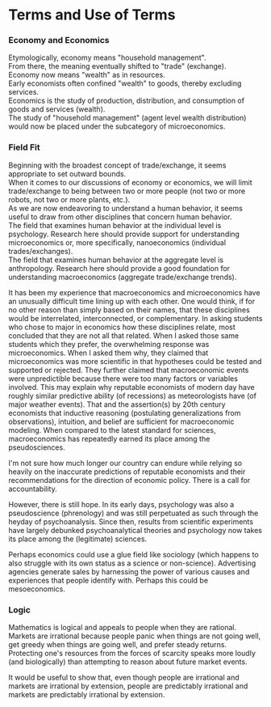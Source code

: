 # Terms and Use of Terms

### Economy and Economics
Etymologically, economy means "household management".  
From there, the meaning eventually shifted to "trade" (exchange).  
Economy now means "wealth" as in resources.  
Early economists often confined "wealth" to goods, thereby excluding services.  
Economics is the study of production, distribution, and consumption of goods and services (wealth).  
The study of "household management" (agent level wealth distribution) would now be placed under the subcategory of microeconomics.

### Field Fit
Beginning with the broadest concept of trade/exchange, it seems appropriate to set outward bounds.  
When it comes to our discussions of economy or economics, we will limit trade/exchange to being between two or more people (not two or more robots, not two or more plants, etc.).  
As we are now endeavoring to understand a human behavior, it seems useful to draw from other disciplines that concern human behavior.  
The field that examines human behavior at the individual level is psychology.  Research here should provide support for understanding microeconomics or, more specifically, nanoeconomics (individual trades/exchanges).  
The field that examines human behavior at the aggregate level is anthropology.  Research here should provide a good foundation for understanding macroeconomics (aggregate trade/exchange trends).  

It has been my experience that macroeconomics and microeconomics have an unusually difficult time lining up with each other.  One would think, if for no other reason than simply based on their names, that these disciplines would be interrelated, interconnected, or complementary.  In asking students who chose to major in economics how these disciplines relate, most concluded that they are not all that related.  When I asked those same students which they prefer, the overwhelming response was microeconomics.  When I asked them why, they claimed that microeconomics was more scientific in that hypotheses could be tested and supported or rejected.  They further claimed that macroeconomic events were unpredictible because there were too many factors or variables involved.  This may explain why reputable economists of modern day have roughly similar predictive ability (of recessions) as meteorologists have (of major weather events).  That and the assertion(s) by 20th century economists that inductive reasoning (postulating generalizations from observations), intuition, and belief are sufficient for macroeconomic modeling.  When compared to the latest standard for sciences, macroeconomics has repeatedly earned its place among the pseudosciences.

I'm not sure how much longer our country can endure while relying so heavily on the inaccurate predictions of reputable economists and their recommendations for the direction of economic policy.  There is a call for accountability.

However, there is still hope.  In its early days, psychology was also a pseudoscience (phrenology) and was still perpetuated as such through the heyday of psychoanalysis.  Since then, results from scientific experiments have largely debunked psychoanalytical theories and psychology now takes its place among the (legitimate) sciences.

Perhaps economics could use a glue field like sociology (which happens to also struggle with its own status as a science or non-science).  Advertising agencies generate sales by harnessing the power of various causes and experiences that people identify with.  Perhaps this could be mesoeconomics.

### Logic
Mathematics is logical and appeals to people when they are rational.  Markets are irrational because people panic when things are not going well, get greedy when things are going well, and prefer steady returns.  Protecting one's resources from the forces of scarcity speaks more loudly (and biologically) than attempting to reason about future market events.

It would be useful to show that, even though people are irrational and markets are irrational by extension, people are predictably irrational and markets are predictably irrational by extension.
